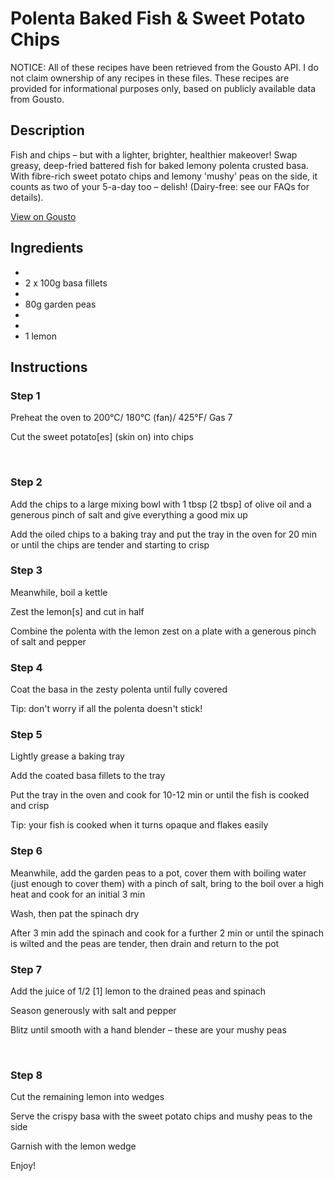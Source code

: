 # Polenta Baked Fish & Sweet Potato Chips

NOTICE: All of these recipes have been retrieved from the Gousto API. I do not claim ownership of any recipes in these files. These recipes are provided for informational purposes only, based on publicly available data from Gousto.

## Description

Fish and chips – but with a lighter, brighter, healthier makeover! Swap greasy, deep-fried battered fish for baked lemony polenta crusted basa. With fibre-rich sweet potato chips and lemony 'mushy' peas on the side, it counts as two of your 5-a-day too – delish! (Dairy-free: see our FAQs for details). 

[View on Gousto](https://www.gousto.co.uk/recipes/cookbook/polenta-baked-fish-sweet-potato-chips)

## Ingredients

- 
- 2 x 100g basa fillets
- 
- 80g garden peas
- 
- 
- 1 lemon

## Instructions


### Step 1

Preheat the oven to 200&deg;C/ 180&deg;C (fan)/ 425&deg;F/ Gas 7


Cut the sweet<span class="text-highlight"> potato<span class="text-danger">[es]</span></span><span class="text-highlight"> (skin</span> on) into&nbsp;chips


&nbsp;


### Step 2

Add the&nbsp;chips to a large&nbsp;mixing bowl with 1 tbsp <span class="text-danger">[2 tbsp]</span> of&nbsp;olive oil and a generous pinch of salt and give everything a good mix up


Add the oiled chips to a baking tray and put the tray in the oven for 20 min or until the&nbsp;chips are tender and starting to crisp


### Step 3

Meanwhile, boil a kettle


Zest the lemon<span class="text-danger">[s]</span> and cut in half&nbsp;


Combine the polenta with the lemon zest on a plate with a generous pinch of salt and pepper


### Step 4

Coat&nbsp;the basa in the zesty polenta until fully covered


<span class="text-highlight">Tip: don't worry if&nbsp;all the polenta doesn't stick!</span>


### Step 5

<span class="text-highlight">Lightly grease a baking tray</span>


<span class="text-highlight">Add the coated basa fillets to the tray</span>


<span class="text-highlight">Put the tray in the oven and cook for 10-12 min or until the fish is cooked and crisp</span>


<span class="text-highlight">Tip: your fish is cooked when it turns opaque and flakes easily</span>


### Step 6

Meanwhile, add the garden peas to a pot, cover them with boiling water (just enough to cover them) with a pinch of salt, bring to the boil over a high heat and cook for an initial 3 min


<span class="text-highlight">Wash, then pat the spinach dry</span>


After 3 min add the spinach and cook for a further 2 min or until&nbsp;the spinach is wilted and the peas are tender, then drain and return to the pot


### Step 7

Add the juice of 1/2 <span class="text-danger">[1]</span> lemon to the drained peas and&nbsp;spinach


Season generously with salt and pepper&nbsp;


Blitz until smooth with a hand blender &ndash; these are your mushy peas&nbsp;


&nbsp;

### Step 8

Cut the remaining lemon into wedges


Serve the crispy basa with the sweet potato chips and mushy peas to the side


Garnish with the lemon wedge


Enjoy!

